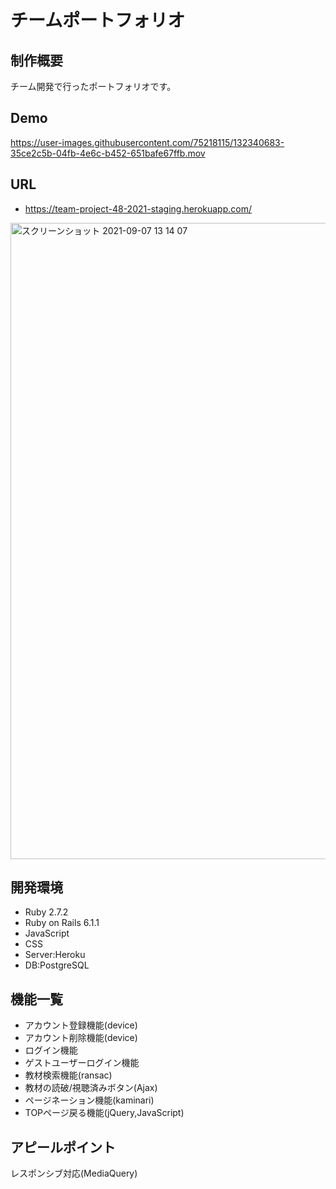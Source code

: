 # チームポートフォリオ
## 制作概要
チーム開発で行ったポートフォリオです。
## Demo


https://user-images.githubusercontent.com/75218115/132340683-35ce2c5b-04fb-4e6c-b452-651bafe67ffb.mov

## URL
- https://team-project-48-2021-staging.herokuapp.com/
<img width="1018" alt="スクリーンショット 2021-09-07 13 14 07" src="https://user-images.githubusercontent.com/75218115/132347147-39fcad7e-3b06-431b-bbaa-1cb05bff8114.png">

## 開発環境
- Ruby 2.7.2
- Ruby on Rails 6.1.1
- JavaScript
- CSS
- Server:Heroku
- DB:PostgreSQL

## 機能一覧
- アカウント登録機能(device)
- アカウント削除機能(device)
- ログイン機能
- ゲストユーザーログイン機能
- 教材検索機能(ransac)
- 教材の読破/視聴済みボタン(Ajax)
- ページネーション機能(kaminari)
- TOPページ戻る機能(jQuery,JavaScript)

## アピールポイント
レスポンシブ対応(MediaQuery)
